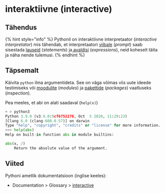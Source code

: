 # interaktiivne \(interactive\)

## Tähendus

{% hint style="info" %}
Pythonil on interaktiivne interpretaator \(_interactive interpretator_\) mis tähendab, et interpretaatori [viibale](viip-prompt.md) \(_prompt_\) saab sisestada [lauseid](lause-statement.md) \(_statements_\) ja[ avaldisi](avaldis-expression.md) \(_expressions_\), neid koheselt täita ja näha nende tulemusi.
{% endhint %}

## Täpsemalt

Käivita `python` ilma argumentideta. See on väga võimas viis uute ideede testimiseks või [moodulite](moodul-module.md) \(_modules_\) ja [pakettide](pakett-package.md) \(_packages_\) vaatluseks \(_inspection_\). 

Pea meeles, et abi on alati saadaval \(`help(x)`\)

```python
+ > python3
Python 3.9.0 (v3.9.0:9cf6752276, Oct  5 2020, 11:29:23)
[Clang 6.0 (clang-600.0.57)] on darwin
Type "help", "copyright", "credits" or "license" for more information.
>>> help(abs)
Help on built-in function abs in module builtins:

abs(x, /)
    Return the absolute value of the argument.
```

## Viited

Pythoni ametlik dokumentatsioon \(inglise keeles\):

* Documentation &gt; Glossary &gt; [interactive](https://docs.python.org/3/glossary.html#term-interactive)

